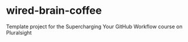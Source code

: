 # wired-brain-coffee
Template project for the Supercharging Your GitHub Workflow course on Pluralsight
